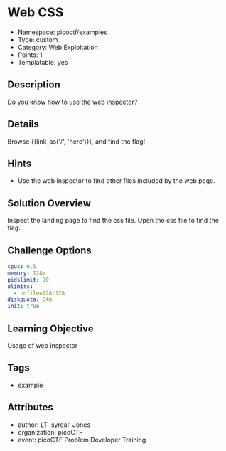 # Web CSS

- Namespace: picoctf/examples
- Type: custom
- Category: Web Exploitation
- Points: 1
- Templatable: yes

## Description

Do you know how to use the web inspector?

## Details

Browse {{link_as('/', 'here')}}, and find the flag!

## Hints

- Use the web inspector to find other files included by the web page.

## Solution Overview

Inspect the landing page to find the css file. Open the css file to find the
flag.

## Challenge Options

```yaml
cpus: 0.5
memory: 128m
pidslimit: 20
ulimits:
  - nofile=128:128
diskquota: 64m
init: true
```

## Learning Objective

Usage of web inspector

## Tags

- example

## Attributes

- author: LT 'syreal' Jones
- organization: picoCTF
- event: picoCTF Problem Developer Training

